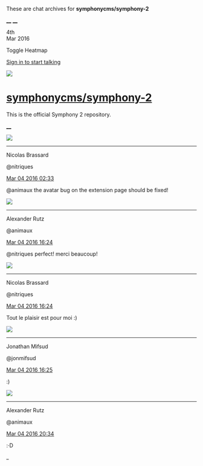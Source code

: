 These are chat archives for **symphonycms/symphony-2**

[__](/symphonycms/symphony-2/archives/2016/03/05)
[__](/symphonycms/symphony-2/archives/2016/03/03)

4th  
Mar 2016

Toggle Heatmap

[Sign in to start talking](/login?action=login&button=archive-login)

![](https://avatars-02.gitter.im/group/iv/3/57542c45c43b8c601977197e?s=48)

#  [symphonycms/symphony-2](/symphonycms/symphony-2)

This is the official Symphony 2 repository.

[ __ ](/orgs/symphonycms/rooms "More symphonycms rooms" )

![](https://avatars1.githubusercontent.com/u/771169?v=3&s=30)

__ __

Nicolas Brassard

@nitriques

[Mar 04 2016
02:33](https://gitter.im/symphonycms/symphony-2?at=56d8f3edb01413547d8a1152 ""
)

@animaux the avatar bug on the extension page should be fixed!

![](https://avatars2.githubusercontent.com/u/446874?v=3&s=30)

__ __

Alexander Rutz

@animaux

[Mar 04 2016
16:24](https://gitter.im/symphonycms/symphony-2?at=56d9b6ce126367383570ecb5 ""
)

@nitriques perfect! merci beaucoup!

![](https://avatars1.githubusercontent.com/u/771169?v=3&s=30)

__ __

Nicolas Brassard

@nitriques

[Mar 04 2016
16:24](https://gitter.im/symphonycms/symphony-2?at=56d9b6db817dfa1e41ec5b8c ""
)

Tout le plaisir est pour moi :)

![](https://avatars1.githubusercontent.com/u/859775?v=3&s=30)

__ __

Jonathan Mifsud

@jonmifsud

[Mar 04 2016
16:25](https://gitter.im/symphonycms/symphony-2?at=56d9b6ee817dfa1e41ec5b95 ""
)

:)

![](https://avatars2.githubusercontent.com/u/446874?v=3&s=30)

__ __

Alexander Rutz

@animaux

[Mar 04 2016
20:34](https://gitter.im/symphonycms/symphony-2?at=56d9f146817dfa1e41ec6d6f ""
)

:·D

_

